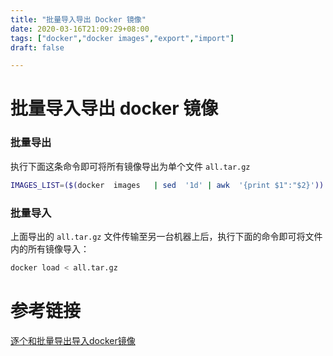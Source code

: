 ```yaml
---
title: "批量导入导出 Docker 镜像"
date: 2020-03-16T21:09:29+08:00
tags: ["docker","docker images","export","import"]
draft: false 

---
```


# 批量导入导出 docker 镜像

### 批量导出

执行下面这条命令即可将所有镜像导出为单个文件 `all.tar.gz`

```bash
IMAGES_LIST=($(docker  images   | sed  '1d' | awk  '{print $1":"$2}')) && docker save ${IMAGES_LIST[*]}  -o  all.tar.gz
```

### 批量导入

上面导出的 `all.tar.gz` 文件传输至另一台机器上后，执行下面的命令即可将文件内的所有镜像导入：

```bash
docker load < all.tar.gz
```

# 参考链接

[逐个和批量导出导入docker镜像](https://blog.zhenglin.work/docker/save_load_images.html)
